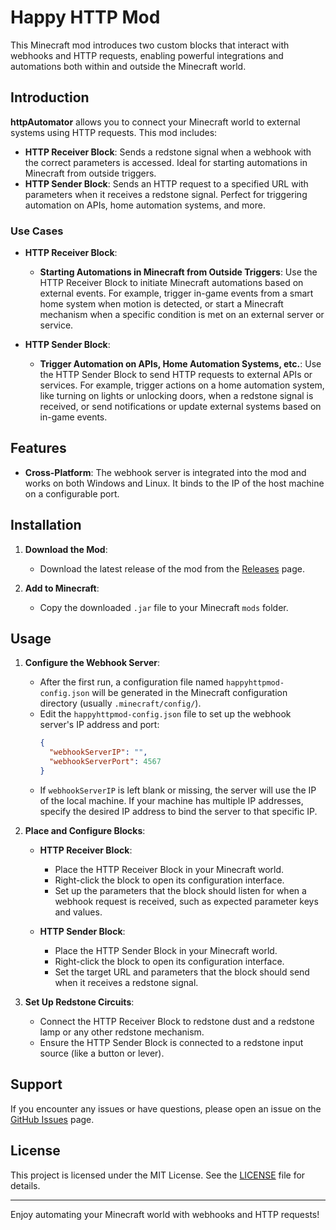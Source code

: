 # Happy HTTP Mod

This Minecraft mod introduces two custom blocks that interact with webhooks and HTTP requests, enabling powerful integrations and automations both within and outside the Minecraft world.

## Introduction

**httpAutomator** allows you to connect your Minecraft world to external systems using HTTP requests. This mod includes:

- **HTTP Receiver Block**: Sends a redstone signal when a webhook with the correct parameters is accessed. Ideal for starting automations in Minecraft from outside triggers.
- **HTTP Sender Block**: Sends an HTTP request to a specified URL with parameters when it receives a redstone signal. Perfect for triggering automation on APIs, home automation systems, and more.

### Use Cases

- **HTTP Receiver Block**: 
  - **Starting Automations in Minecraft from Outside Triggers**: Use the HTTP Receiver Block to initiate Minecraft automations based on external events. For example, trigger in-game events from a smart home system when motion is detected, or start a Minecraft mechanism when a specific condition is met on an external server or service.
  
- **HTTP Sender Block**: 
  - **Trigger Automation on APIs, Home Automation Systems, etc.**: Use the HTTP Sender Block to send HTTP requests to external APIs or services. For example, trigger actions on a home automation system, like turning on lights or unlocking doors, when a redstone signal is received, or send notifications or update external systems based on in-game events.

## Features

- **Cross-Platform**: The webhook server is integrated into the mod and works on both Windows and Linux. It binds to the IP of the host machine on a configurable port.

## Installation

1. **Download the Mod**:
   - Download the latest release of the mod from the [Releases](https://github.com/clapters/httpAutomator/releases) page.

2. **Add to Minecraft**:
   - Copy the downloaded `.jar` file to your Minecraft `mods` folder.

## Usage

1. **Configure the Webhook Server**:
   - After the first run, a configuration file named `happyhttpmod-config.json` will be generated in the Minecraft configuration directory (usually `.minecraft/config/`).
   - Edit the `happyhttpmod-config.json` file to set up the webhook server's IP address and port:
     ```json
     {
       "webhookServerIP": "",
       "webhookServerPort": 4567
     }
     ```
   - If `webhookServerIP` is left blank or missing, the server will use the IP of the local machine. If your machine has multiple IP addresses, specify the desired IP address to bind the server to that specific IP.

2. **Place and Configure Blocks**:
   - **HTTP Receiver Block**: 
     - Place the HTTP Receiver Block in your Minecraft world.
     - Right-click the block to open its configuration interface.
     - Set up the parameters that the block should listen for when a webhook request is received, such as expected parameter keys and values.

   - **HTTP Sender Block**:
     - Place the HTTP Sender Block in your Minecraft world.
     - Right-click the block to open its configuration interface.
     - Set the target URL and parameters that the block should send when it receives a redstone signal.

3. **Set Up Redstone Circuits**:
   - Connect the HTTP Receiver Block to redstone dust and a redstone lamp or any other redstone mechanism.
   - Ensure the HTTP Sender Block is connected to a redstone input source (like a button or lever).

## Support

If you encounter any issues or have questions, please open an issue on the [GitHub Issues](https://github.com/clapters/happyhttpmod/issues) page.

## License

This project is licensed under the MIT License. See the [LICENSE](LICENSE) file for details.

---

Enjoy automating your Minecraft world with webhooks and HTTP requests!
